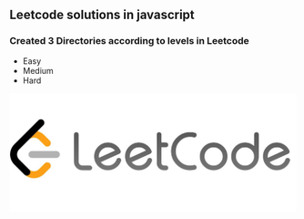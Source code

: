 ## Leetcode solutions in javascript

### Created 3 Directories according to levels in Leetcode 
<ul>
    <li>Easy</li>
    <li>Medium</li>
    <li>Hard</li>
</ul>

<img src="./src/Img/leetcode.jpeg">